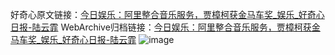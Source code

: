 好奇心原文链接：[今日娱乐：阿里整合音乐服务，贾樟柯获金马车奖_娱乐_好奇心日报-陆云霏](https://www.qdaily.com/articles/7419.html)
WebArchive归档链接：[今日娱乐：阿里整合音乐服务，贾樟柯获金马车奖_娱乐_好奇心日报-陆云霏](http://web.archive.org/web/20190623172354/https://www.qdaily.com/articles/7419.html)
![image](http://ww3.sinaimg.cn/large/007d5XDply1g3wjhccimuj30u04iu1kx)